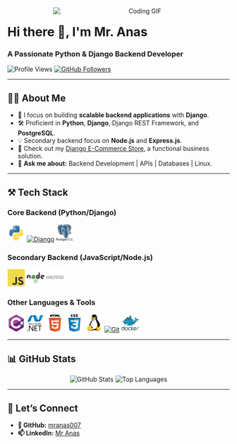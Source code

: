 <div align="center">
  <img src="https://cdn.dribbble.com/users/1162077/screenshots/3848914/programmer.gif" alt="Coding GIF" width="400" align="right"/>
</div>

# Hi there 👋, I'm Mr. Anas

### A Passionate Python & Django Backend Developer

<p align="left">
  <img src="https://komarev.com/ghpvc/?username=mranas007&label=Profile%20Views&color=0e75b6&style=flat" alt="Profile Views" />
  <a href="https://github.com/mranas007" target="_blank">
    <img src="https://img.shields.io/github/followers/mranas007?label=Follow&style=social" alt="GitHub Followers" />
  </a>
</p>

---

## 👨‍💻 About Me

* 🌱 I focus on building **scalable backend applications** with **Django**.
* 🛠️ Proficient in **Python**, **Django**, Django REST Framework, and **PostgreSQL**.
* 💡 Secondary backend focus on **Node.js** and **Express.js**.
* 📂 Check out my [Django E-Commerce Store](https://github.com/mranas007/YOUR_ECOMMERCE_REPO_NAME), a functional business solution.
* 💬 **Ask me about:** Backend Development | APIs | Databases | Linux.

---

## ⚒️ Tech Stack

### Core Backend (Python/Django)
<p align="left">
    <a href="#"><img src="https://raw.githubusercontent.com/devicons/devicon/master/icons/python/python-original.svg" alt="Python" width="40" height="40"/></a>
    <a href="#"><img src="https://cdn.worldvectorlogo.com/logos/django.svg" alt="Django" width="40" height="40"/></a>
    <a href="#"><img src="https://raw.githubusercontent.com/devicons/devicon/master/icons/postgresql/postgresql-original-wordmark.svg" alt="PostgreSQL" width="40" height="40"/></a>
</p>

### Secondary Backend (JavaScript/Node.js)
<p align="left">
    <a href="#"><img src="https://raw.githubusercontent.com/devicons/devicon/master/icons/javascript/javascript-original.svg" alt="JavaScript" width="40" height="40"/></a>
    <a href="#"><img src="https://raw.githubusercontent.com/devicons/devicon/master/icons/nodejs/nodejs-original-wordmark.svg" alt="Node.js" width="40" height="40"/></a>
    <a href="#"><img src="https://raw.githubusercontent.com/devicons/devicon/master/icons/express/express-original-wordmark.svg" alt="Express.js" width="40" height="40"/></a>
</p>

### Other Languages & Tools
<p align="left">
    <a href="#"><img src="https://raw.githubusercontent.com/devicons/devicon/master/icons/csharp/csharp-original.svg" alt="C#" width="40" height="40"/></a>
    <a href="#"><img src="https://raw.githubusercontent.com/devicons/devicon/master/icons/dot-net/dot-net-original-wordmark.svg" alt=".NET" width="40" height="40"/></a>
    <a href="#"><img src="https://raw.githubusercontent.com/devicons/devicon/master/icons/html5/html5-original-wordmark.svg" alt="HTML5" width="40" height="40"/></a>
    <a href="#"><img src="https://raw.githubusercontent.com/devicons/devicon/master/icons/css3/css3-original-wordmark.svg" alt="CSS3" width="40" height="40"/></a>
    <a href="#"><img src="https://raw.githubusercontent.com/devicons/devicon/master/icons/linux/linux-original.svg" alt="Linux" width="40" height="40"/></a>
    <a href="#"><img src="https://www.vectorlogo.zone/logos/git-scm/git-scm-icon.svg" alt="Git" width="40" height="40"/></a>
    <a href="#"><img src="https://raw.githubusercontent.com/devicons/devicon/master/icons/docker/docker-original-wordmark.svg" alt="Docker" width="40" height="40"/></a>
</p>

---

## 📊 GitHub Stats

<p align="center">
    <img src="https://github-readme-stats.vercel.app/api?username=mranas007&show_icons=true&theme=default&hide_border=true" alt="GitHub Stats" />
    <img src="https://github-readme-stats.vercel.app/api/top-langs?username=mranas007&show_icons=true&locale=en&layout=compact&hide_border=true" alt="Top Languages" />
</p>

---

## 🚀 Let’s Connect

* **🔗 GitHub:** [mranas007](https://github.com/mranas007)
* **📫 LinkedIn:** [Mr Anas](www.linkedin.com/in/mr-anas-9745852a7)
